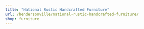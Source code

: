 ```yaml
---
title: "National Rustic Handcrafted Furniture"
url: /hendersonville/national-rustic-handcrafted-furniture/
shop: furniture
---
```

